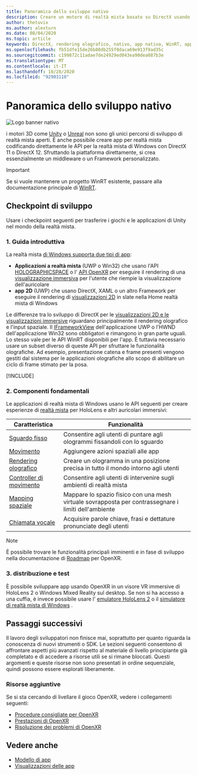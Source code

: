```yaml
---
title: Panoramica dello sviluppo nativo
description: Creare un motore di realtà mista basato su DirectX usando direttamente le API di realtà mista di Windows.
author: thetuvix
ms.author: alexturn
ms.date: 08/04/2020
ms.topic: article
keywords: DirectX, rendering olografico, nativo, app nativa, WinRT, app WinRT, API della piattaforma, motore personalizzato, middleware
ms.openlocfilehash: fb51dfe15de26b80db255f0daca69e913f9ad35c
ms.sourcegitcommit: c199872c11adae7de24929ed043ea90dea087b3e
ms.translationtype: MT
ms.contentlocale: it-IT
ms.lasthandoff: 10/28/2020
ms.locfileid: "92903110"
---
```

# <a name="native-development-overview"></a>Panoramica dello sviluppo nativo

![Logo banner nativo](../images/native_logo_banner.png)

i motori 3D come [Unity](../unity/unity-development-overview.md) o [Unreal](../unreal/unreal-development-overview.md) non sono gli unici percorsi di sviluppo di realtà mista aperti. È anche possibile creare app per realtà mista codificando direttamente le API per la realtà mista di Windows con DirectX 11 o DirectX 12. Sfruttando la piattaforma direttamente, si crea essenzialmente un middleware o un Framework personalizzato. 

> [!IMPORTANT]
> Se si vuole mantenere un progetto WinRT esistente, passare alla documentazione principale di [WinRT](creating-a-holographic-directx-project.md). 

## <a name="development-checkpoints"></a>Checkpoint di sviluppo

Usare i checkpoint seguenti per trasferire i giochi e le applicazioni di Unity nel mondo della realtà mista.

### <a name="1-getting-started"></a>1. Guida introduttiva

La realtà mista [di Windows supporta due tipi di app](../../design/app-views.md):
* **Applicazioni a realtà mista** (UWP o Win32) che usano l'API [HOLOGRAPHICSPACE](getting-a-holographicspace.md) o l' [API OpenXR](openxr.md) per eseguire il rendering di una [visualizzazione immersiva](../../design/app-views.md) per l'utente che riempie la visualizzazione dell'auricolare
* **app 2D** (UWP) che usano DirectX, XAML o un altro Framework per eseguire il rendering di [visualizzazioni 2D](../../design/app-views.md#2d-views) in slate nella Home realtà mista di Windows

Le differenze tra lo sviluppo di DirectX per le [visualizzazioni 2D e le visualizzazioni immersive](../../design/app-views.md) riguardano principalmente il rendering olografico e l'input spaziale. Il [IFrameworkView](https://msdn.microsoft.com/library/windows/apps/windows.applicationmodel.core.iframeworkview.aspx) dell'applicazione UWP o l'HWND dell'applicazione Win32 sono obbligatori e rimangono in gran parte uguali. Lo stesso vale per le API WinRT disponibili per l'app. È tuttavia necessario usare un subset diverso di queste API per sfruttare le funzionalità olografiche. Ad esempio, presentazione catena e frame presenti vengono gestiti dal sistema per le applicazioni olografiche allo scopo di abilitare un ciclo di frame stimato per la posa.

[!INCLUDE[](../includes/native-getting-started.md)]

### <a name="2-core-building-blocks"></a>2. Componenti fondamentali

Le applicazioni di realtà mista di Windows usano le API seguenti per creare esperienze di [realtà mista](../../discover/mixed-reality.md) per HoloLens e altri auricolari immersivi:

|  Caratteristica  |  Funzionalità  |
| --- | --- |
| [Sguardo fisso](../../design/gaze-and-commit.md) | Consentire agli utenti di puntare agli ologrammi fissandoli con lo sguardo |
| [Movimento](../../design/gaze-and-commit.md#composite-gestures) | Aggiungere azioni spaziali alle app |
| [Rendering olografico](../platform-capabilities-and-apis/rendering.md) | Creare un ologramma in una posizione precisa in tutto il mondo intorno agli utenti |
| [Controller di movimento](../../design/motion-controllers.md) | Consentire agli utenti di intervenire sugli ambienti di realtà mista |
| [Mapping spaziale](../../design/spatial-mapping.md) | Mappare lo spazio fisico con una mesh virtuale sovrapposta per contrassegnare i limiti dell'ambiente |
| [Chiamata vocale](../../design/voice-input.md) | Acquisire parole chiave, frasi e dettature pronunciate degli utenti |
 
> [!NOTE]
> È possibile trovare le funzionalità principali imminenti e in fase di sviluppo nella documentazione di [Roadmap](openxr.md#roadmap) per OpenXR.

### <a name="3-deploying-and-testing"></a>3. distribuzione e test

È possibile sviluppare app usando OpenXR in un visore VR immersive di HoloLens 2 o Windows Mixed Reality sul desktop.  Se non si ha accesso a una cuffia, è invece possibile usare l' [emulatore HoloLens 2](../platform-capabilities-and-apis/using-the-hololens-emulator.md) o il [simulatore di realtà mista di Windows](../platform-capabilities-and-apis/using-the-windows-mixed-reality-simulator.md) .

## <a name="whats-next"></a>Passaggi successivi

Il lavoro degli sviluppatori non finisce mai, soprattutto per quanto riguarda la conoscenza di nuovi strumenti o SDK. Le sezioni seguenti consentono di affrontare aspetti più avanzati rispetto al materiale di livello principiante già completato e di accedere a risorse utili se si rimane bloccati. Questi argomenti e queste risorse non sono presentati in ordine sequenziale, quindi possono essere esplorati liberamente.

### <a name="additional-resources"></a>Risorse aggiuntive

Se si sta cercando di livellare il gioco OpenXR, vedere i collegamenti seguenti:

* [Procedure consigliate per OpenXR](openxr-best-practices.md)
* [Prestazioni di OpenXR](openxr-performance.md)
* [Risoluzione dei problemi di OpenXR](openxr-troubleshooting.md)

## <a name="see-also"></a>Vedere anche
* [Modello di app](../../design/app-model.md)
* [Visualizzazioni delle app](../../design/app-views.md)
